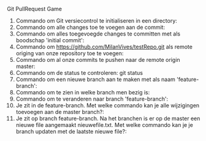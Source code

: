 Git PullRequest Game

1. Commando om Git versiecontrol te initialiseren in een directory:
2. Commando om alle changes toe te voegen aan de commit:
3. Commando om alles toegevoegde changes te committen met als boodschap 'initial commit':
4. Commando om https://github.com/MilanVives/testRepo.git als remote origing van onze repository toe te voegen:
5. Commando om al onze commits te pushen naar de remote origin master:
6. Commando om de status te controleren: git status
7. Commando om een nieuwe branch aan te maken met als naam 'feature-branch':
8. Commando om te zien in welke branch men bezig is:
9. Commando om te veranderen naar branch 'feature-branch':
10. Je zit in de feature-branch. Met welke commando kan je alle wijzigingen toevoegen aan de master branch?:
11. Je zit op branch feature-branch. Na het branchen is er op de master een nieuwe file aangemaakt nieuwefile.txt. Met welke commando kan je je branch updaten met de laatste nieuwe file?:
